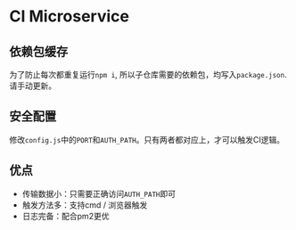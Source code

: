# CI Microservice

## 依赖包缓存

为了防止每次都重复运行`npm i`, 所以子仓库需要的依赖包，均写入`package.json`. 请手动更新。

## 安全配置

修改`config.js`中的`PORT`和`AUTH_PATH`。只有两者都对应上，才可以触发CI逻辑。

## 优点

- 传输数据小：只需要正确访问`AUTH_PATH`即可
- 触发方法多：支持cmd / 浏览器触发
- 日志完备：配合pm2更优